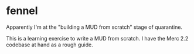 # fennel

Apparently I'm at the "building a MUD from scratch" stage of quarantine.

This is a learning exercise to write a MUD from scratch. I have the Merc 2.2
codebase at hand as a rough guide.

